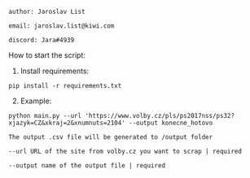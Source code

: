 ```
author: Jaroslav List 

email: jaroslav.list@kiwi.com 

discord: Jara#4939
```

How to start the script:
1) Install requirements:
```
pip install -r requirements.txt
```
2) Example:
```
python main.py --url 'https://www.volby.cz/pls/ps2017nss/ps32?xjazyk=CZ&xkraj=2&xnumnuts=2104' --output konecne_hotovo
```
```
The output .csv file will be generated to /output folder 

--url URL of the site from volby.cz you want to scrap | required

--output name of the output file | required
```